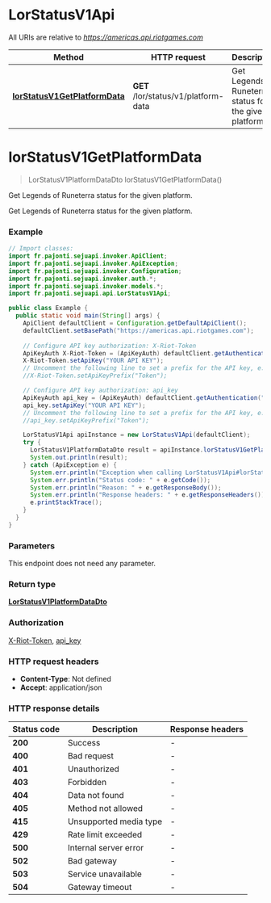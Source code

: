 # LorStatusV1Api

All URIs are relative to *https://americas.api.riotgames.com*

| Method | HTTP request | Description |
|------------- | ------------- | -------------|
| [**lorStatusV1GetPlatformData**](LorStatusV1Api.md#lorStatusV1GetPlatformData) | **GET** /lor/status/v1/platform-data | Get Legends of Runeterra status for the given platform. |


<a id="lorStatusV1GetPlatformData"></a>
# **lorStatusV1GetPlatformData**
> LorStatusV1PlatformDataDto lorStatusV1GetPlatformData()

Get Legends of Runeterra status for the given platform.

Get Legends of Runeterra status for the given platform.

### Example
```java
// Import classes:
import fr.pajonti.sejuapi.invoker.ApiClient;
import fr.pajonti.sejuapi.invoker.ApiException;
import fr.pajonti.sejuapi.invoker.Configuration;
import fr.pajonti.sejuapi.invoker.auth.*;
import fr.pajonti.sejuapi.invoker.models.*;
import fr.pajonti.sejuapi.api.LorStatusV1Api;

public class Example {
  public static void main(String[] args) {
    ApiClient defaultClient = Configuration.getDefaultApiClient();
    defaultClient.setBasePath("https://americas.api.riotgames.com");
    
    // Configure API key authorization: X-Riot-Token
    ApiKeyAuth X-Riot-Token = (ApiKeyAuth) defaultClient.getAuthentication("X-Riot-Token");
    X-Riot-Token.setApiKey("YOUR API KEY");
    // Uncomment the following line to set a prefix for the API key, e.g. "Token" (defaults to null)
    //X-Riot-Token.setApiKeyPrefix("Token");

    // Configure API key authorization: api_key
    ApiKeyAuth api_key = (ApiKeyAuth) defaultClient.getAuthentication("api_key");
    api_key.setApiKey("YOUR API KEY");
    // Uncomment the following line to set a prefix for the API key, e.g. "Token" (defaults to null)
    //api_key.setApiKeyPrefix("Token");

    LorStatusV1Api apiInstance = new LorStatusV1Api(defaultClient);
    try {
      LorStatusV1PlatformDataDto result = apiInstance.lorStatusV1GetPlatformData();
      System.out.println(result);
    } catch (ApiException e) {
      System.err.println("Exception when calling LorStatusV1Api#lorStatusV1GetPlatformData");
      System.err.println("Status code: " + e.getCode());
      System.err.println("Reason: " + e.getResponseBody());
      System.err.println("Response headers: " + e.getResponseHeaders());
      e.printStackTrace();
    }
  }
}
```

### Parameters
This endpoint does not need any parameter.

### Return type

[**LorStatusV1PlatformDataDto**](LorStatusV1PlatformDataDto.md)

### Authorization

[X-Riot-Token](../README.md#X-Riot-Token), [api_key](../README.md#api_key)

### HTTP request headers

 - **Content-Type**: Not defined
 - **Accept**: application/json

### HTTP response details
| Status code | Description | Response headers |
|-------------|-------------|------------------|
| **200** | Success |  -  |
| **400** | Bad request |  -  |
| **401** | Unauthorized |  -  |
| **403** | Forbidden |  -  |
| **404** | Data not found |  -  |
| **405** | Method not allowed |  -  |
| **415** | Unsupported media type |  -  |
| **429** | Rate limit exceeded |  -  |
| **500** | Internal server error |  -  |
| **502** | Bad gateway |  -  |
| **503** | Service unavailable |  -  |
| **504** | Gateway timeout |  -  |

